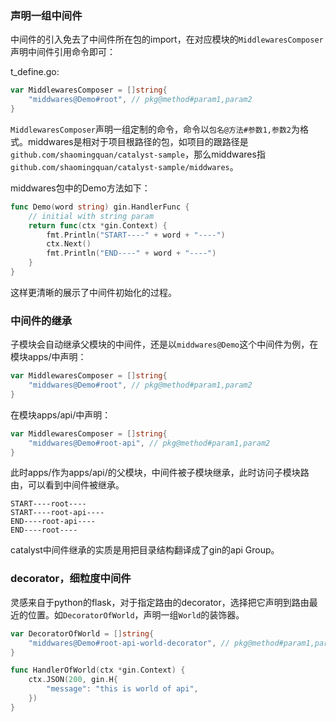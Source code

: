 ### 声明一组中间件

中间件的引入免去了中间件所在包的import，在对应模块的`MiddlewaresComposer`声明中间件引用命令即可：

t\_define.go:

```go
var MiddlewaresComposer = []string{
    "middwares@Demo#root", // pkg@method#param1,param2
}
```

`MiddlewaresComposer`声明一组定制的命令，命令以`包名@方法#参数1,参数2`为格式。middwares是相对于项目根路径的包，如项目的跟路径是`github.com/shaomingquan/catalyst-sample`，那么middwares指`github.com/shaomingquan/catalyst-sample/middwares`。

middwares包中的Demo方法如下：

```go
func Demo(word string) gin.HandlerFunc {
    // initial with string param
    return func(ctx *gin.Context) {
        fmt.Println("START----" + word + "----")
        ctx.Next()
        fmt.Println("END----" + word + "----")
    }
}
```

这样更清晰的展示了中间件初始化的过程。

### 中间件的继承

子模块会自动继承父模块的中间件，还是以`middwares@Demo`这个中间件为例，在模块apps/中声明：

```go
var MiddlewaresComposer = []string{
    "middwares@Demo#root", // pkg@method#param1,param2
}
```

在模块apps/api/中声明：

```go
var MiddlewaresComposer = []string{
    "middwares@Demo#root-api", // pkg@method#param1,param2
}
```

此时apps/作为apps/api/的父模块，中间件被子模块继承，此时访问子模块路由，可以看到中间件被继承。

```
START----root----
START----root-api----
END----root-api----
END----root----
```

catalyst中间件继承的实质是用把目录结构翻译成了gin的api Group。

### decorator，细粒度中间件

灵感来自于python的flask，对于指定路由的decorator，选择把它声明到路由最近的位置。如`DecoratorOfWorld`，声明一组`World`的装饰器。

```go
var DecoratorOfWorld = []string{
    "middwares@Demo#root-api-world-decorator", // pkg@method#param1,param2
}

func HandlerOfWorld(ctx *gin.Context) {
    ctx.JSON(200, gin.H{
        "message": "this is world of api",
    })
}
```



